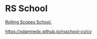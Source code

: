 # RS School

[Rolling Scopes School.](https://rs.school/ "RS School")

https://xdamnedx.github.io/rsschool-cv/cv
